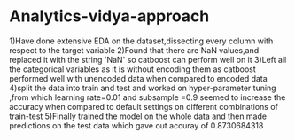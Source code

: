 # Analytics-vidya-approach
1)Have done extensive EDA on the dataset,dissecting every column with respect to the target variable
2)Found that there are NaN values,and replaced it with the string 'NaN' so catboost can perform well on it
3)Left all the categorical variables as it is without encoding them as catboost performed well with unencoded data when compared to encoded data
4)split the data into train and test and worked on hyper-parameter tuning ,from which learning rate=0.01 and subsample =0.9 seemed to increase 
the accuracy when compared to default settings on different combinations of train-test
5)Finally trained the model on the whole data and then made predictions on the test data which gave out accuray of 0.8730684318
